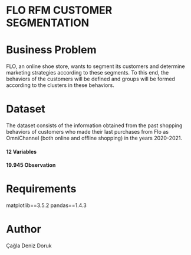 # FLO RFM CUSTOMER SEGMENTATION
# Business Problem 
FLO, an online shoe store, wants to segment its customers and determine marketing strategies according to these segments. To this end, the behaviors of the customers will be defined and groups will be formed according to the clusters in these behaviors.
# Dataset 
The dataset consists of the information obtained from the past shopping behaviors of customers who made their last purchases from Flo as OmniChannel (both online and offline shopping) in the years 2020-2021.
#### 12 Variables 
#### 19.945 Observation
# Requirements
matplotlib==3.5.2
pandas==1.4.3
# Author
Çağla Deniz Doruk
